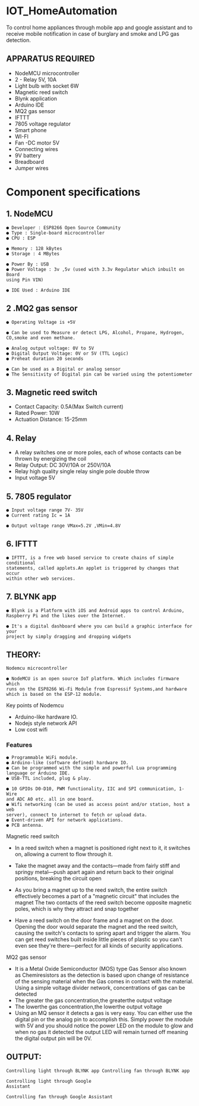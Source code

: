 # IOT_HomeAutomation


To control home appliances through mobile app and google assistant and to receive
mobile notification in case of burglary and smoke and LPG gas detection.

## APPARATUS REQUIRED

- NodeMCU microcontroller
- 2 - Relay 5V, 10A
- Light bulb with socket 6W
- Magnetic reed switch
- Blynk application
- Arduino IDE
- MQ2 gas sensor
- IFTTT
- 7805 voltage regulator
- Smart phone
- WI-FI
- Fan -DC motor 5V
- Connecting wires
- 9V battery
- Breadboard
- Jumper wires


# Component specifications

## 1. NodeMCU

```
● Developer : ESP8266 Open Source Community
● Type : Single-board microcontroller
● CPU : ESP
```
```
● Memory : 128 kBytes
● Storage : 4 MBytes
```
```
● Power By : USB
● Power Voltage : 3v ,5v (used with 3.3v Regulator which inbuilt on Board
using Pin VIN)
```
```
● IDE Used : Arduino IDE
```
## 2 .MQ2 gas sensor

```
● Operating Voltage is +5V
```
```
● Can be used to Measure or detect LPG, Alcohol, Propane, Hydrogen,
CO,smoke and even methane.
```
```
● Analog output voltage: 0V to 5V
● Digital Output Voltage: 0V or 5V (TTL Logic)
● Preheat duration 20 seconds
```
```
● Can be used as a Digital or analog sensor
● The Sensitivity of Digital pin can be varied using the potentiometer
```
## 3. Magnetic reed switch

- Contact Capacity: 0.5A(Max Switch current)
- Rated Power: 10W
- Actuation Distance: 15-25mm


## 4. Relay

- A relay switches one or more poles, each of whose contacts can be thrown
    by energizing the coil
- Relay Output: DC 30V/10A or 250V/10A
- Relay high quality single relay single pole double throw
- Input voltage 5V

## 5. 7805 regulator

```
● Input voltage range 7V- 35V
● Current rating Ic = 1A
```
```
● Output voltage range VMax=5.2V ,VMin=4.8V
```
## 6. IFTTT

```
● IFTTT, is a free web based service to create chains of simple conditional
statements, called applets.An applet is triggered by changes that occur
within other web services.
```
## 7. BLYNK app

```
● Blynk is a Platform with iOS and Android apps to control Arduino,
Raspberry Pi and the likes over the Internet.
```
```
● It's a digital dashboard where you can build a graphic interface for your
project by simply dragging and dropping widgets
```

## THEORY:

```
Nodemcu microcontroller
```
```
● NodeMCU is an open source IoT platform. Which includes firmware which
runs on the ESP8266 Wi-Fi Module from Espressif Systems,and hardware
which is based on the ESP-12 module.
```
Key points of Nodemcu

- Arduino-like hardware IO.
- Nodejs style network API
- Low cost wifi

### Features

```
● Programmable WiFi module.
● Arduino-like (software defined) hardware IO.
● Can be programmed with the simple and powerful Lua programming
language or Arduino IDE.
● USB-TTL included, plug & play.
```

```
● 10 GPIOs D0-D10, PWM functionality, IIC and SPI communication, 1-Wire
and ADC A0 etc. all in one board.
● Wifi networking (can be used as access point and/or station, host a web
server), connect to internet to fetch or upload data.
● Event-driven API for network applications.
● PCB antenna.
```
Magnetic reed switch

- In a reed switch when a magnet is positioned right next to it, it switches on,
    allowing a current to flow through it.
- Take the magnet away and the contacts—made from fairly stiff and springy
    metal—push apart again and return back to their original positions, breaking
    the circuit open
- As you bring a magnet up to the reed switch, the entire switch effectively
    becomes a part of a "magnetic circuit" that includes the magnet The two
    contacts of the reed switch become opposite magnetic poles, which is why
    they attract and snap together


- Have a reed switch on the door frame and a magnet on the door. Opening the
    door would separate the magnet and the reed switch, causing the switch's
    contacts to spring apart and trigger the alarm. You can get reed switches
    built inside little pieces of plastic so you can't even see they're there—perfect
    for all kinds of security applications.

MQ2 gas sensor

- It is a Metal Oxide Semiconductor (MOS) type Gas Sensor also known as
    Chemiresistors as the detection is based upon change of resistance of the
    sensing material when the Gas comes in contact with the material. Using a
    simple voltage divider network, concentrations of gas can be detected
- The greater the gas concentration,the greaterthe output voltage
- The lowerthe gas concentration,the lowerthe output voltage
- Using an MQ sensor it detects a gas is very easy. You can either use the
    digital pin or the analog pin to accomplish this. Simply power the module
    with 5V and you should notice the power LED on the module to glow and
    when no gas it detected the output LED will remain turned off meaning the
    digital output pin will be 0V.


## OUTPUT:

```
Controlling light through BLYNK app Controlling fan through BLYNK app
```
```
Controlling light through Google
Assistant
```
```
Controlling fan through Google Assistant
```


